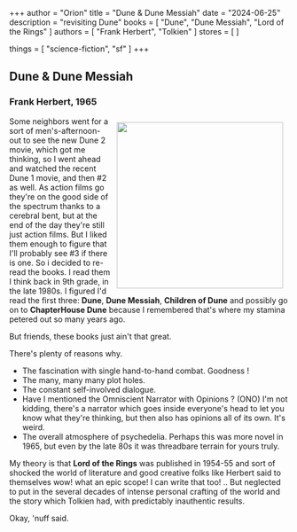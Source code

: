+++
author = "Orion"
title = "Dune & Dune Messiah"
date = "2024-06-25"
description = "revisiting Dune"
books = [
    "Dune",
    "Dune Messiah",
    "Lord of the Rings"
]
authors = [
    "Frank Herbert",
    "Tolkien"
]
stores = [
]

things = [
    "science-fiction",
    "sf"
]
+++

## Dune & Dune Messiah
### Frank Herbert, 1965
<img src="/images/dune.png" style="padding:10px; width:300px; float:right;">
Some neighbors went for a sort of men's-afternoon-out to see the new Dune 2 movie, which got me thinking, so I went ahead and watched the recent Dune 1 movie, and then #2 as well.  As action films go they're on the good side of the spectrum thanks to a cerebral bent, but at the end of the day they're still just action films.  But I liked them enough to figure that I'll probably see #3 if there is one.  So i decided to re-read the books.  I read them I think back in 9th grade, in the late 1980s.  I figured I'd read the first three: <b>Dune</b>, <b>Dune Messiah</b>, <b>Children of Dune</b> and possibly go on to <b>ChapterHouse Dune</b> because I remembered that's where my stamina petered out so many years ago.  

But friends, these books just ain't that great.

There's plenty of reasons why.
* The fascination with single hand-to-hand combat. Goodness !
* The many, many many plot holes.
* The constant self-involved dialogue.
* Have I mentioned the Omniscient Narrator with Opinions ? (ONO)  I'm not kidding, there's a narrator which goes inside everyone's head to let you know what they're thinking, but then also has opinions all of its own. It's weird.
* The overall atmosphere of psychedelia. Perhaps this was more novel in 1965, but even by the late 80s it was threadbare terrain for yours truly.

My theory is that <b>Lord of the Rings</b> was published in 1954-55 and sort of shocked the world of literature and good creative folks like Herbert said to themselves wow! what an epic scope! I can write that too! .. But neglected to put in the several decades of intense personal crafting of the world and the story which Tolkien had, with predictably inauthentic results.

Okay, 'nuff said.




